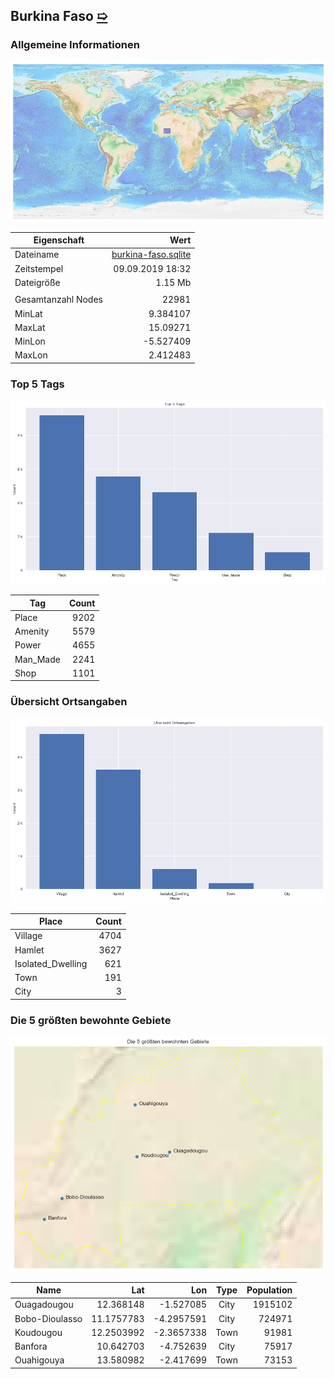 ## Burkina Faso [&#10159;](burkina-faso.sqlite)

### Allgemeine Informationen

![Overview](./Images/burkina-faso_overview.png)

|Eigenschaft|Wert|
|-|-:|
Dateiname|[burkina-faso.sqlite](burkina-faso.sqlite)|
Zeitstempel|09.09.2019 18:32|
Dateigr&ouml;&szlig;e|1.15 Mb|
|||
Gesamtanzahl Nodes|22981|
|MinLat|9.384107|
|MaxLat|15.09271|
|MinLon|-5.527409|
|MaxLon|2.412483|

### Top 5 Tags

![Tags](./Images/burkina-faso_tags.png)

|Tag|Count|
|-|-:|
|Place|9202|
|Amenity|5579|
|Power|4655|
|Man_Made|2241|
|Shop|1101|

### &Uuml;bersicht Ortsangaben

![Places](./Images/burkina-faso_places.png)

|Place|Count|
|-|-:|
|Village|4704|
|Hamlet|3627|
|Isolated_Dwelling|621|
|Town|191|
|City|3|

### Die 5 gr&ouml;&szlig;ten bewohnte Gebiete

![Places](./Images/burkina-faso_topplaces.png)

|Name|Lat|Lon|Type|Population|
|----|--:|--:|:--:|---------:|
|Ouagadougou|12.368148|-1.527085|City|1915102|
|Bobo-Dioulasso|11.1757783|-4.2957591|City|724971|
|Koudougou|12.2503992|-2.3657338|Town|91981|
|Banfora|10.642703|-4.752639|City|75917|
|Ouahigouya|13.580982|-2.417699|Town|73153|
